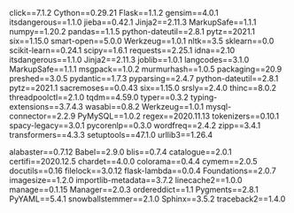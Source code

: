 click==7.1.2
Cython==0.29.21
Flask==1.1.2
gensim==4.0.1
itsdangerous==1.1.0
jieba==0.42.1
Jinja2==2.11.3
MarkupSafe==1.1.1
numpy==1.20.2
pandas==1.1.5
python-dateutil==2.8.1
pytz==2021.1
six==1.15.0
smart-open==5.0.0
Werkzeug==1.0.1
nltk==3.5
sklearn==0.0
scikit-learn==0.24.1
scipy==1.6.1
requests==2.25.1
idna==2.10
itsdangerous==1.1.0
Jinja2==2.11.3
joblib==1.0.1
langcodes==3.1.0
MarkupSafe==1.1.1
msgpack==1.0.2
murmurhash==1.0.5
packaging==20.9
preshed==3.0.5
pydantic==1.7.3
pyparsing==2.4.7
python-dateutil==2.8.1
pytz==2021.1
sacremoses==0.0.43
six==1.15.0
srsly==2.4.0
thinc==8.0.2
threadpoolctl==2.1.0
tqdm==4.59.0
typer==0.3.2
typing-extensions==3.7.4.3
wasabi==0.8.2
Werkzeug==1.0.1
mysql-connector==2.2.9
PyMySQL==1.0.2
regex==2020.11.13
tokenizers==0.10.1
spacy-legacy==3.0.1
pycorenlp==0.3.0
wordfreq==2.4.2
zipp==3.4.1
transformers==4.3.3
setuptools==47.1.0
urllib3==1.26.4

alabaster==0.7.12
Babel==2.9.0
blis==0.7.4
catalogue==2.0.1
certifi==2020.12.5
chardet==4.0.0
colorama==0.4.4
cymem==2.0.5
docutils==0.16
filelock==3.0.12
flask-lambda==0.0.4
Foundations==2.0.7
imagesize==1.2.0
importlib-metadata==3.7.2
linecache2==1.0.0
manage==0.1.15
Manager==2.0.3
ordereddict==1.1
Pygments==2.8.1
PyYAML==5.4.1
snowballstemmer==2.1.0
Sphinx==3.5.2
traceback2==1.4.0

